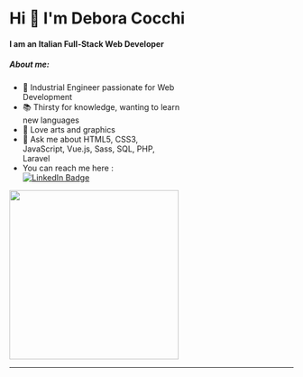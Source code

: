 <h1>Hi 👋 I'm Debora Cocchi</h1>
<h4>I am an Italian Full-Stack Web Developer</h4>


 
  <div style="width:60%;">
    <h5>About me:</h5>
    <ul>
      <li>🔭 Industrial Engineer passionate for Web Development</li>
        <li> 📚 Thirsty for knowledge, wanting to learn new languages</li>
        <li>🎨 Love arts and graphics</li>
        <li>💬 Ask me about HTML5, CSS3, JavaScript, Vue.js, Sass, SQL, PHP, Laravel</li>
      <li> You can reach me here : <a href="https://www.linkedin.com/in/debora-cocchi/">
    <img src="https://img.shields.io/badge/LinkedIn-blue?style=for-the-badge&logo=linkedin&logoColor=white" alt="LinkedIn Badge"/>
  </a></li>
    </ul>
  </div>
   <img src="https://media.giphy.com/media/YnS7j9pwnECXLMrI4t/giphy.gif" style="width:300px;">
 
 ---
 




<!--
**DeboraCocchi/DeboraCocchi** is a ✨ _special_ ✨ repository because its `README.md` (this file) appears on your GitHub profile.

Here are some ideas to get you started:

- 🔭 Industrial Engineer with a passion for Development
- 🌱 I’m currently learning ...
- 👯 I’m looking to collaborate on ...
- 🤔 I’m looking for help with ...
- 💬 Ask me about ...
- 📫 How to reach me: ...
- 😄 Pronouns: ...
- ⚡ Fun fact: ...
-->
